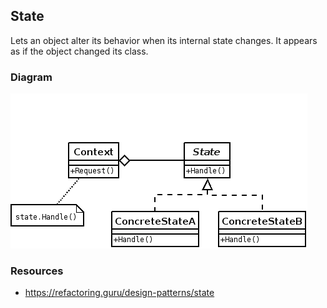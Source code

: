 ## State

Lets an object alter its behavior when its internal state changes. It appears as if the object changed its class.

### Diagram
![image info](./State_UML.png)

### Resources
* https://refactoring.guru/design-patterns/state
